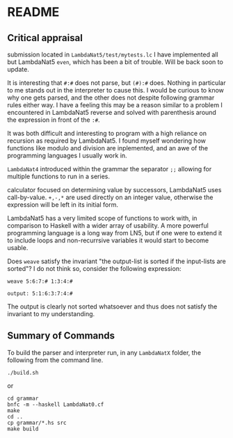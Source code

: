 # README

## Critical appraisal

submission located in `LambdaNat5/test/mytests.lc` I have implemented all but LambdaNat5 `even`, which has been a bit of trouble. Will be back soon to update.

It is interesting that `#:#` does not parse, but `(#):#` does. Nothing in particular to me stands out in the interpreter to cause this. I would be curious to know why one gets parsed, and the other does not despite following grammar rules either way. I have a feeling this may be a reason similar to a problem I encountered in LambdaNat5 reverse and solved with parenthesis around the expression in front of the `:#`.

It was both difficult and interesting to program with a high reliance on recursion as required by LambdaNat5. I found myself wondering how functions like modulo and division are inplemented, and an awe of the programming languages I usually work in.

`LambdaNat4` introduced within the grammar the separator `;;` allowing for multiple functions to run in a series.

calculator focused on determining value by successors, LambdaNat5 uses call-by-value. `+,-,*` are used directly on an integer value, otherwise the expression will be left in its initial form. 

LambdaNat5 has a very limited scope of functions to work with, in comparison to Haskell with a wider array of usability. A more powerful programming language is a long way from LN5, but if one were to extend it to include loops and non-recurrsive variables it would start to become usable.

Does `weave` satisfy the invariant "the output-list is sorted if the input-lists are sorted"? I do not think so, consider the following expression:
```
weave 5:6:7:# 1:3:4:#

output: 5:1:6:3:7:4:#
```
The output is clearly not sorted whatsoever and thus does not satisfy the invariant to my understanding.



## Summary of Commands

To build the parser and interpreter run, in any `LambdaNatX` folder, the following from the command line. 

```
./build.sh
```
or
```
cd grammar
bnfc -m --haskell LambdaNat0.cf
make
cd ..
cp grammar/*.hs src
make build
```
